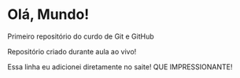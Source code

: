 # Olá, Mundo!
 Primeiro repositório do curdo de Git e GitHub

 Repositório criado durante aula ao vivo!
 
 Essa linha eu adicionei diretamente no saite! QUE IMPRESSIONANTE!
